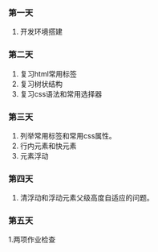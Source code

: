 ### 第一天
1. 开发环境搭建

### 第二天
1. 复习html常用标签
2. 复习树状结构
3. 复习css语法和常用选择器

### 第三天
1. 列举常用标签和常用css属性。
2. 行内元素和快元素
3. 元素浮动

### 第四天
1. 清浮动和浮动元素父级高度自适应的问题。

### 第五天
1.两项作业检查
